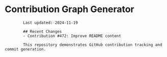 # Contribution Graph Generator
            
            Last updated: 2024-11-19
            
            ## Recent Changes
            - Contribution #472: Improve README content
            
            This repository demonstrates GitHub contribution tracking and commit generation.
        